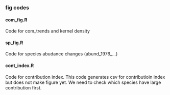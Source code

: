 ### fig codes

#### com_fig.R
Code for com_trends and kernel density

#### sp_fig.R
Code for species abudance changes (abund_1976_...)

#### cont_index.R
Code for contribution index. This code generates csv for contributioin index but
does not make figure yet. We need to check which species have large contribution
first.


